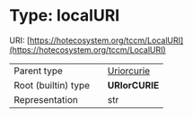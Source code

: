 
# Type: localURI




URI: [https://hotecosystem.org/tccm/LocalURI](https://hotecosystem.org/tccm/LocalURI)

|  |  |  |
| --- | --- | --- |
| Parent type | | [Uriorcurie](types/Uriorcurie.md) |
| Root (builtin) type | | **URIorCURIE** |
| Representation | | str |
